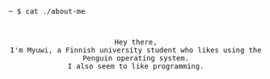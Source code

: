 <p align="left"><samp>
~ $ cat ./about-me
</samp></p>

<br>

<p align="center"><samp>
Hey there,<br>
I'm Myuwi, a Finnish university student who likes using the Penguin operating system.<br>
I also seem to like programming.
</samp></p>

<br>
